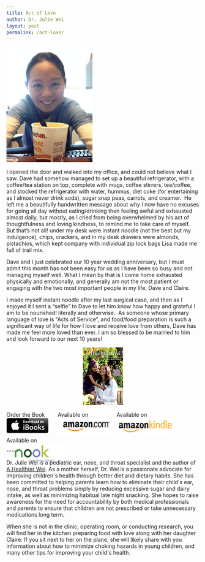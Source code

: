 ```yaml
---
title: Act of Love
author: Dr. Julie Wei
layout: post
permalink: /act-love/
---
```

<img class="alignleft size-medium wp-image-923" alt="hot food" src="/wp-content/uploads/2014/01/photo-10-225x300.jpg" width="225" height="300" />

I opened the door and walked into my office, and could not believe what I saw. Dave had somehow managed to set up a beautiful refrigerator, with a coffee/tea station on top, complete with mugs, coffee stirrers, tea/coffee, and stocked the refrigerator with water, hummus, diet coke (for entertaining as I almost never drink soda), sugar snap peas, carrots, and creamer.  He left me a beautifully handwritten message about why I now have no excuses for going all day without eating/drinking then feeling awful and exhausted almost daily, but mostly, as I cried from being overwhelmed by his act of thoughtfulness and loving kindness, to remind me to take care of myself. But that&#8217;s not all! under my desk were instant noodle (not the best but my indulgence), chips, crackers, and in my desk drawers were almonds, pistachios, which kept company with individual zip lock bags Lisa made me full of trail mix.

Dave and I just celebrated our 10 year wedding anniversary, but I must admit this month has not been easy for us as I have been so busy and not managing myself well. What I mean by that is I come home exhausted physically and emotionally, and generally am not the most patient or engaging with the two most important people in my life, Dave and Claire.

I made myself instant noodle after my last surgical case, and then as I enjoyed it I sent a &#8220;selfie&#8221; to Dave to let him know how happy and grateful I am to be nourished! literally and otherwise.  As someone whose primary language of love is &#8220;Acts of Service&#8221;, and food/food preparation is such a significant way of life for how I love and receive love from others, Dave has made me feel more loved than ever. I am so blessed to be married to him and look forward to our next 10 years!

<span style="width:105px;display:table;margin:0 auto;"><a href="the-book/"><img src="/wp-content/uploads/2014/04/AHealthierWei_cover_150.png" /></a></span>

<p style="height:80px">
  <span style="width:130px;display:inline-block;vertical-align:top;"> Order the Book <a href="https://itunes.apple.com/us/book/a-healthier-wei/id806784060?ls=1&mt=11#" target="_blank" > <img class="size-full wp-image-944" alt="Apple iBooks" title="Apple iBooks" src="/wp-content/uploads/2014/02/Download_on_iBooks_Badge_US-UK_110x40_090513.png" width="110" height="40" /></a> </span> <span style="width:150px;display:inline-block;vertical-align:top;">Available on <a href="http://amzn.to/1fSNqeb" target="_blank" > <img class="size-full wp-image-945" alt="Amazon.com" title="Amazon.com" src="/wp-content/uploads/2014/02/amazon_com_logo_160.jpg" width="160" height="47" /> </a> </span> <span  style="width:150px;display:inline-block;vertical-align:top;">Available on <a href="http://amzn.to/1eHEfNl" target="_blank" > <img class="size-full wp-image-946" alt="Amazon Kindle" title="Amazon Kindle" src="/wp-content/uploads/2014/02/kindle_logo_160.jpg" width="160" height="43" /> </a> </span> <span style="width:150px;display:inline-block;vertical-align:top;">Available on <a href="http://www.barnesandnoble.com/w/a-healthier-wei-julie-wei/1118260302?ean=2940148244592&itm=1&usri=2940148244592" target="_blank" > <img class="size-full wp-image-947" alt="Nook" title="Nook" src="/wp-content/uploads/2014/02/nook_logo_160.png" width="160" height="52" /></a> </span>
</p>

\-----

Dr. Julie Wei is a pediatric ear, nose, and throat specialist and the author of [A Healthier Wei][1]. As a mother herself, Dr. Wei is a passionate advocate for improving children's health through better diet and dietary habits. She has been committed to helping parents learn how to eliminate their child's ear, nose, and throat problems simply by reducing excessive sugar and dairy intake, as well as minimizing habitual late night snacking. She hopes to raise awareness for the need for accountability by both medical professionals and parents to ensure that children are not prescribed or take unnecessary medications long term. 

When she is not in the clinic, operating room, or conducting research, you will find her in the kitchen preparing food with love along with her daughter Claire. If you sit next to her on the plane, she will likely share with you information about how to minimize choking hazards in young children, and many other tips for improving your child's health.

 [1]: the-book